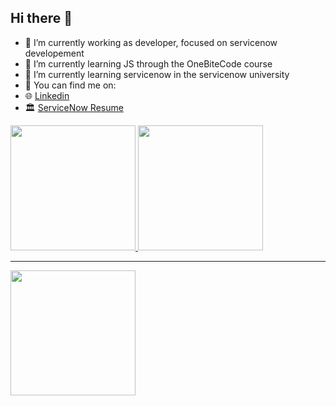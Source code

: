 ## Hi there 👋

- 🔭 I’m currently working as developer, focused on servicenow developement
- 🌱 I’m currently learning JS through the OneBiteCode course
- 🌱 I’m currently learning servicenow in the servicenow university
- 💼 You can find me on:
- 🌐 <a href="https://www.linkedin.com/in/diasdylan/" targe="_blank">Linkedin</a>
- 🏛️ <a href="https://learning.servicenow.com/lxp/en/pages/nl-public-resume?id=nl_public&user=dylandias0086966" targe="_blank">ServiceNow Resume</a>
  

<div> 
<a href="https://github.com/diasdylan" target="_blank"> 
<img height="200em" src="https://github-readme-stats.vercel.app/api?username=diasdylan&show_icons=true&theme=vue-dark&include_all_commits=true&count_private=true&rank_icon=github"/>
<img height="200em" src="https://github-readme-stats.vercel.app/api/top-langs/?username=diasdylan&layout=compact&langs_count=16&theme=vue-dark"/> 
</div>
<hr>
<div>
<!--   [![Harlok's WakaTime stats](https://github-readme-stats.vercel.app/api/wakatime?username=ffflabs)](https://github.com/anuraghazra/github-readme-stats) -->
  <a href="https://wakatime.com/@diasdylan" target="_blank"> 
  <img height="200em" src="https://github-readme-stats.vercel.app/api/wakatime?username=@diasdylan&theme=vue-dark&layout=compact"/> 

</div>
